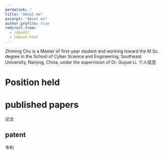 ```yaml
---
permalink: /
title: "About me"
excerpt: "About me"
author_profile: true
redirect_from: 
  - /about/
  - /about.html
---
```


Zhiming Chu is a Master of first-year student and working toward the M.Sc. degree in the School of Cyber Science and Engineering, Southeast University, Nanjing, China, under the supervision of Dr. Guyue Li. 
个人信息

Position held
======



published papers
======
论文



patent
------
专利




